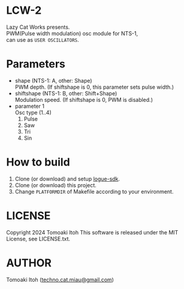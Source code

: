 # LCW-2

Lazy Cat Works presents.  
PWM(Pulse width modulation) osc module for NTS-1,  
can use as `USER OSCILLATORS`.

# Parameters

- shape (NTS-1: A, other: Shape)  
PWM depth. (If shiftshape is 0, this parameter sets pulse width.)
- shiftshape (NTS-1: B, other: Shift+Shape)  
Modulation speed. (If shiftshape is 0, PWM is disabled.)
- parameter 1  
Osc type (1..4)<ol type="1">
    <li>Pulse</li>
    <li>Saw</li>
    <li>Tri</li>
    <li>Sin</li></ol>

# How to build
1. Clone (or download) and setup [logue-sdk](https://github.com/korginc/logue-sdk).
1. Clone (or download) this project.
1. Change `PLATFORMDIR` of Makefile according to your environment.

# LICENSE
Copyright 2024 Tomoaki Itoh
This software is released under the MIT License, see LICENSE.txt.

# AUTHOR
Tomoaki Itoh (techno.cat.miau@gmail.com)